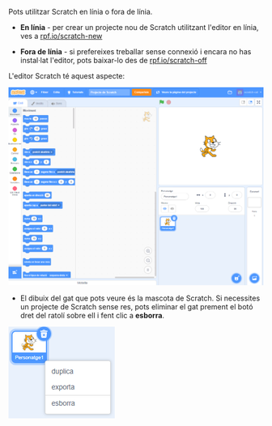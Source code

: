 Pots utilitzar Scratch en línia o fora de línia.

+ **En línia** - per crear un projecte nou de Scratch utilitzant l'editor en línia, ves a <a href="http://rpf.io/scratch-new" target="_blank">rpf.io/scratch-new</a>

+ **Fora de línia** - si prefereixes treballar sense connexió i encara no has instal·lat l'editor, pots baixar-lo des de <a href="http://rpf.io/scratch-off" target="_blank">rpf.io/scratch-off</a>

L'editor Scratch té aquest aspecte:

![captura de pantalla](images/scratch-editor.png)

+ El dibuix del gat que pots veure és la mascota de Scratch. Si necessites un projecte de Scratch sense res, pots eliminar el gat prement el botó dret del ratolí sobre ell i fent clic a **esborra**.

![captura de pantalla](images/delete.png)